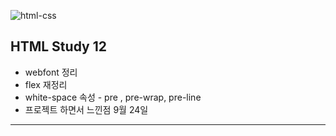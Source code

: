 ![html-css](https://user-images.githubusercontent.com/31315644/64251759-3252cb00-cf54-11e9-88f9-922505f9789e.jpeg)

## HTML Study 12

- webfont 정리
- flex 재정리
- white-space 속성 - pre , pre-wrap, pre-line
- 프로젝트 하면서 느낀점 9월 24일

------

